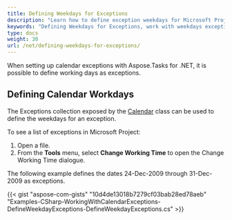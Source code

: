 ```yaml
---
title: Defining Weekdays for Exceptions
description: "Learn how to define exception weekdays for Microsoft Project (MPP/XML) projects using Aspose.Tasks for .NET."
keywords: "Defining Weekdays for Exceptions, work with weekdays exceptions, weekday calendar exception, Aspose.Tasks, C#"
type: docs
weight: 30
url: /net/defining-weekdays-for-exceptions/
---
```


When setting up calendar exceptions with Aspose.Tasks for .NET, it is possible to define working days as exceptions.

## **Defining Calendar Workdays**
The Exceptions collection exposed by the [Calendar](https://apireference.aspose.com/tasks/net/aspose.tasks/calendar) class can be used to define the weekdays for an exception.

To see a list of exceptions in Microsoft Project:

1. Open a file.
2. From the **Tools** menu, select **Change Working Time** to open the Change Working Time dialogue.

The following example defines the dates 24-Dec-2009 through 31-Dec-2009 as exceptions.

{{< gist "aspose-com-gists" "10d4de13018b7279cf03bab28ed78aeb" "Examples-CSharp-WorkingWithCalendarExceptions-DefineWeekdayExceptions-DefineWeekdayExceptions.cs" >}}

